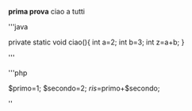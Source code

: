 **prima prova**
ciao a tutti

'''java

private static void ciao(){
 int a=2;
 int b=3;
 int z=a+b;
}




'''


'''php

$primo=1;
$secondo=2;
$ris=$primo+$secondo;

''
